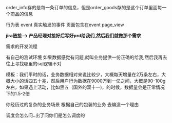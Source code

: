 order_info存的是每一条订单的信息，但是order_goods存的是这个订单里面每一个商品的信息 

行为表
event  真实触发的事件  页面包含在event
page_view 

**jira链接-->   产品经理对接好后写好prd给我们,然后我们就做那个需求**


需求的开发流程

有自己的测试环境 如果数据感觉有问题,就叫业务提供一份正确的给我,然后我再去往上寻找哪里的sql逻辑不对


模板：我们平时的话，业务数据相对来说比较少，大概每天增量在2万条左右，大概大小的话四五十兆，然后用户行为数据在9000万到一亿之间，大概是90-100g左右，如果遇上活动，比如黑五（国外的双十一)，的时候，数据量会是正常情况下的1.5-2倍 


你经历过的复杂的业务场景
根据自己的包装的业务 去编造一个理由


调度会怎么问..出了问你们是怎么调度的